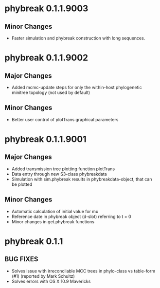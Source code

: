 # phybreak 0.1.1.9003

## Minor Changes

* Faster simulation and phybreak construction with long sequences.


# phybreak 0.1.1.9002

## Major Changes

* Added mcmc-update steps for only the within-host phylogenetic minitree topology (not used by default)

## Minor Changes

* Better user control of plotTrans graphical parameters


# phybreak 0.1.1.9001

## Major Changes

* Added transmission tree plotting function plotTrans
* Data entry through new S3-class phybreakdata
* Simulation with sim.phybreak results in phybreakdata-object, that can be plotted

## Minor Changes

* Automatic calculation of initial value for mu
* Reference date in phybreak object (d-slot) referring to t = 0
* Minor changes in get.phybreak functions


# phybreak 0.1.1

## BUG FIXES

* Solves issue with irreconcilable MCC trees in phylo-class vs table-form (#1) (reported by Mark Schultz)  
* Solves errors with OS X 10.9 Mavericks

